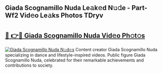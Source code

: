 ## Giada Scognamillo Nuda Le𝚊k𝚎d N𝚞𝚍e - Part-Wf2 Vid𝚎o Le𝚊ks Photos TDryv

# <h2><a href="http://fbccsog.evod.top/?m=Giada+Scognamillo+Nuda">🔗 👉🔴 Giada Scognamillo Nuda Vid𝚎o Ph𝚘t𝚘s</a></h2>

[![Giada Scognamillo Nuda N𝚞d𝚎s](https://i.imgur.com/8V9OHl7.gif)](http://fbccsog.evod.top/?m=Giada+Scognamillo+Nuda)
Content creator Giada Scognamillo Nuda specializing in dance and lifestyle-inspired videos. Public figure Giada Scognamillo Nuda, celebrated for their remarkable achievements and contributions to society. 
